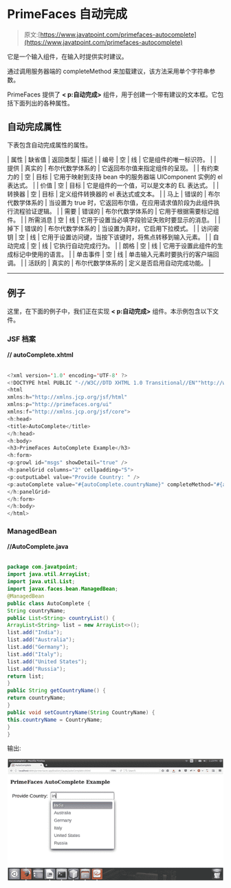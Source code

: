 # PrimeFaces 自动完成

> 原文:[https://www.javatpoint.com/primefaces-autocomplete](https://www.javatpoint.com/primefaces-autocomplete)

它是一个输入组件，在输入时提供实时建议。

通过调用服务器端的 completeMethod 来加载建议，该方法采用单个字符串参数。

PrimeFaces 提供了 **< p:自动完成>** 组件，用于创建一个带有建议的文本框。它包括下面列出的各种属性。

## 自动完成属性

下表包含自动完成属性的属性。

| 属性 | 缺省值 | 返回类型 | 描述 |
| 编号 | 空 | 线 | 它是组件的唯一标识符。 |
| 提供 | 真实的 | 布尔代数学体系的 | 它返回布尔值来指定组件的呈现。 |
| 有约束力的 | 空 | 目标 | 它用于映射到支持 bean 中的服务器端 UIComponent 实例的 el 表达式。 |
| 价值 | 空 | 目标 | 它是组件的一个值，可以是文本的 EL 表达式。 |
| 转换器 | 空 | 目标 | 定义组件转换器的 el 表达式或文本。 |
| 马上 | 错误的 | 布尔代数学体系的 | 当设置为 true 时，它返回布尔值，在应用请求值阶段为此组件执行流程验证逻辑。 |
| 需要 | 错误的 | 布尔代数学体系的 | 它用于根据需要标记组件。 |
| 所需消息 | 空 | 线 | 它用于设置当必填字段验证失败时要显示的消息。 |
| 掉下 | 错误的 | 布尔代数学体系的 | 当设置为真时，它启用下拉模式。 |
| 访问密钥 | 空 | 线 | 它用于设置访问键，当按下该键时，将焦点转移到输入元素。 |
| 自动完成 | 空 | 线 | 它执行自动完成行为。 |
| 朗格 | 空 | 线 | 它用于设置此组件的生成标记中使用的语言。 |
| 单击事件 | 空 | 线 | 单击输入元素时要执行的客户端回调。 |
| 活跃的 | 真实的 | 布尔代数学体系的 | 定义是否启用自动完成功能。 |

* * *

## 例子

这里，在下面的例子中，我们正在实现 **< p:自动完成>** 组件。本示例包含以下文件。

### JSF 档案

**// autoComplete.xhtml**

```java

<?xml version='1.0' encoding='UTF-8' ?>
<!DOCTYPE html PUBLIC "-//W3C//DTD XHTML 1.0 Transitional//EN""http://www.w3.org/TR/xhtml1/DTD/xhtml1-transitional.dtd">
<html 
xmlns:h="http://xmlns.jcp.org/jsf/html"
xmlns:p="http://primefaces.org/ui"
xmlns:f="http://xmlns.jcp.org/jsf/core">
<h:head>
<title>AutoComplete</title>
</h:head>
<h:body>
<h3>PrimeFaces AutoComplete Example</h3>
<h:form>
<p:growl id="msgs" showDetail="true" />
<h:panelGrid columns="2" cellpadding="5">
<p:outputLabel value="Provide Country: " />
<p:autoComplete value="#{autoComplete.countryName}" completeMethod="#{autoComplete.countryList()}" />
</h:panelGrid>
</h:form>
</h:body>
</html>

```

### ManagedBean

**//AutoComplete.java**

```java

package com.javatpoint;
import java.util.ArrayList;
import java.util.List;
import javax.faces.bean.ManagedBean;
@ManagedBean
public class AutoComplete {
String countryName;
public List<String> countryList() {
ArrayList<String> list = new ArrayList<>();
list.add("India");
list.add("Australia");
list.add("Germany");
list.add("Italy");
list.add("United States");
list.add("Russia");
return list;
}
public String getCountryName() {
return countryName;
}
public void setCountryName(String CountryName) {
this.countryName = CountryName;
}
}

```

输出:

![Primefaces Autocomplete 1](img/5ad2f8562852c95f0ce7c3238eb0efac.png)